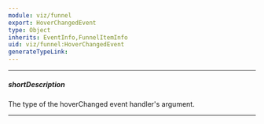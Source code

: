 ```yaml
---
module: viz/funnel
export: HoverChangedEvent
type: Object
inherits: EventInfo,FunnelItemInfo
uid: viz/funnel:HoverChangedEvent
generateTypeLink: 
---
```

---
##### shortDescription
The type of the hoverChanged event handler's argument.

---
<!-- Description goes here -->